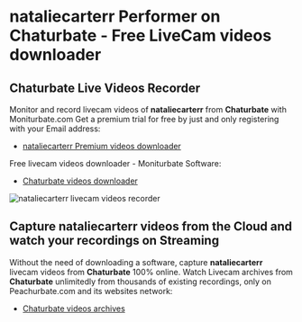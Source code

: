 # nataliecarterr Performer on Chaturbate - Free LiveCam videos downloader

## Chaturbate Live Videos Recorder

Monitor and record livecam videos of **nataliecarterr** from **Chaturbate** with Moniturbate.com
Get a premium trial for free by just and only registering with your Email address:
* [nataliecarterr Premium videos downloader](https://moniturbate.com/request-demo-licence-key.html)

Free livecam videos downloader - Moniturbate Software:
* [Chaturbate videos downloader](https://moniturbate.com/moniturbate-download-software.html)

![nataliecarterr livecam videos recorder](https://peachurnet.com/templates/moniturbate-software.png)


## Capture nataliecarterr videos from the Cloud and watch your recordings on Streaming

Without the need of downloading a software, capture **nataliecarterr** livecam videos from **Chaturbate** 100% online.
Watch Livecam archives from **Chaturbate** unlimitedly from thousands of existing recordings, only on Peachurbate.com and its websites network:
* [Chaturbate videos archives](https://peachurnet.com/)